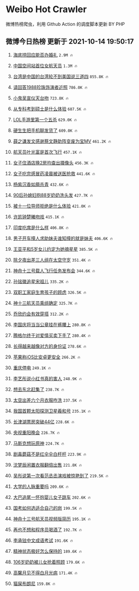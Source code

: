 # Weibo Hot Crawler 



微博热榜爬虫，利用 Github Action 的调度脚本更新 BY PHP 


## 微博今日热榜 更新于 2021-10-14 19:50:17 
1. [海底捞回应能否办婚礼](https://s.weibo.com/weibo?q=%23%E6%B5%B7%E5%BA%95%E6%8D%9E%E5%9B%9E%E5%BA%94%E8%83%BD%E5%90%A6%E5%8A%9E%E5%A9%9A%E7%A4%BC%23&Refer=top) `2.9M 🔥` 

1. [中国空间站首位女航天员](https://s.weibo.com/weibo?q=%23%E4%B8%AD%E5%9B%BD%E7%A9%BA%E9%97%B4%E7%AB%99%E9%A6%96%E4%BD%8D%E5%A5%B3%E8%88%AA%E5%A4%A9%E5%91%98%23&Refer=top) `1.3M 🔥` 

1. [台湾是中国的台湾轮不到美国说三道四](https://s.weibo.com/weibo?q=%23%E5%8F%B0%E6%B9%BE%E6%98%AF%E4%B8%AD%E5%9B%BD%E7%9A%84%E5%8F%B0%E6%B9%BE%E8%BD%AE%E4%B8%8D%E5%88%B0%E7%BE%8E%E5%9B%BD%E8%AF%B4%E4%B8%89%E9%81%93%E5%9B%9B%23&Refer=top) `855.8K 🔥` 

1. [请回答1988珍珠饰演者近照](https://s.weibo.com/weibo?q=%23%E8%AF%B7%E5%9B%9E%E7%AD%941988%E7%8F%8D%E7%8F%A0%E9%A5%B0%E6%BC%94%E8%80%85%E8%BF%91%E7%85%A7%23&Refer=top) `786.0K 🔥` 

1. [小鬼吴宣仪天台吻](https://s.weibo.com/weibo?q=%23%E5%B0%8F%E9%AC%BC%E5%90%B4%E5%AE%A3%E4%BB%AA%E5%A4%A9%E5%8F%B0%E5%90%BB%23&Refer=top) `723.8K 🔥` 

1. [从专科考到硕士是什么体验](https://s.weibo.com/weibo?q=%23%E4%BB%8E%E4%B8%93%E7%A7%91%E8%80%83%E5%88%B0%E7%A1%95%E5%A3%AB%E6%98%AF%E4%BB%80%E4%B9%88%E4%BD%93%E9%AA%8C%23&Refer=top) `687.5K 🔥` 

1. [LOL手游里第一个五杀](https://s.weibo.com/weibo?q=%23LOL%E6%89%8B%E6%B8%B8%E9%87%8C%E7%AC%AC%E4%B8%80%E4%B8%AA%E4%BA%94%E6%9D%80%23&Refer=top) `629.0K 🔥` 

1. [硬生生把手机聊发货了](https://s.weibo.com/weibo?q=%23%E7%A1%AC%E7%94%9F%E7%94%9F%E6%8A%8A%E6%89%8B%E6%9C%BA%E8%81%8A%E5%8F%91%E8%B4%A7%E4%BA%86%23&Refer=top) `609.0K 🔥` 

1. [薛之谦发文感谢蔡文静助阵变废为宝MV](https://s.weibo.com/weibo?q=%23%E8%96%9B%E4%B9%8B%E8%B0%A6%E5%8F%91%E6%96%87%E6%84%9F%E8%B0%A2%E8%94%A1%E6%96%87%E9%9D%99%E5%8A%A9%E9%98%B5%E5%8F%98%E5%BA%9F%E4%B8%BA%E5%AE%9DMV%23&Refer=top) `461.2K 🔥` 

1. [航天员叶光富是首次飞行](https://s.weibo.com/weibo?q=%23%E8%88%AA%E5%A4%A9%E5%91%98%E5%8F%B6%E5%85%89%E5%AF%8C%E6%98%AF%E9%A6%96%E6%AC%A1%E9%A3%9E%E8%A1%8C%23&Refer=top) `457.1K 🔥` 

1. [女子住酒店换2房均查出摄像头](https://s.weibo.com/weibo?q=%23%E5%A5%B3%E5%AD%90%E4%BD%8F%E9%85%92%E5%BA%97%E6%8D%A22%E6%88%BF%E5%9D%87%E6%9F%A5%E5%87%BA%E6%91%84%E5%83%8F%E5%A4%B4%23&Refer=top) `456.3K 🔥` 

1. [女子吃完感冒药凌晨被送医抢救](https://s.weibo.com/weibo?q=%23%E5%A5%B3%E5%AD%90%E5%90%83%E5%AE%8C%E6%84%9F%E5%86%92%E8%8D%AF%E5%87%8C%E6%99%A8%E8%A2%AB%E9%80%81%E5%8C%BB%E6%8A%A2%E6%95%91%23&Refer=top) `441.6K 🔥` 

1. [杨紫沉香如屑杀青](https://s.weibo.com/weibo?q=%E6%9D%A8%E7%B4%AB%E6%B2%89%E9%A6%99%E5%A6%82%E5%B1%91%E6%9D%80%E9%9D%92&Refer=top) `432.6K 🔥` 

1. [90后孙媳妇抱88岁奶奶洗头发](https://s.weibo.com/weibo?q=%2390%E5%90%8E%E5%AD%99%E5%AA%B3%E5%A6%87%E6%8A%B188%E5%B2%81%E5%A5%B6%E5%A5%B6%E6%B4%97%E5%A4%B4%E5%8F%91%23&Refer=top) `427.7K 🔥` 

1. [被十一位导师拒绝是什么体验](https://s.weibo.com/weibo?q=%23%E8%A2%AB%E5%8D%81%E4%B8%80%E4%BD%8D%E5%AF%BC%E5%B8%88%E6%8B%92%E7%BB%9D%E6%98%AF%E4%BB%80%E4%B9%88%E4%BD%93%E9%AA%8C%23&Refer=top) `421.0K 🔥` 

1. [许凯钟楚曦吻戏](https://s.weibo.com/weibo?q=%23%E8%AE%B8%E5%87%AF%E9%92%9F%E6%A5%9A%E6%9B%A6%E5%90%BB%E6%88%8F%23&Refer=top) `415.1K 🔥` 

1. [印度吃席是什么样](https://s.weibo.com/weibo?q=%23%E5%8D%B0%E5%BA%A6%E5%90%83%E5%B8%AD%E6%98%AF%E4%BB%80%E4%B9%88%E6%A0%B7%23&Refer=top) `406.8K 🔥` 

1. [男子开车撞人求助妹夫谁知撞的就是妹夫](https://s.weibo.com/weibo?q=%23%E7%94%B7%E5%AD%90%E5%BC%80%E8%BD%A6%E6%92%9E%E4%BA%BA%E6%B1%82%E5%8A%A9%E5%A6%B9%E5%A4%AB%E8%B0%81%E7%9F%A5%E6%92%9E%E7%9A%84%E5%B0%B1%E6%98%AF%E5%A6%B9%E5%A4%AB%23&Refer=top) `406.6K 🔥` 

1. [王亚平和5岁女儿约定为她摘星星](https://s.weibo.com/weibo?q=%23%E7%8E%8B%E4%BA%9A%E5%B9%B3%E5%92%8C5%E5%B2%81%E5%A5%B3%E5%84%BF%E7%BA%A6%E5%AE%9A%E4%B8%BA%E5%A5%B9%E6%91%98%E6%98%9F%E6%98%9F%23&Refer=top) `385.5K 🔥` 

1. [除夕夜出差三人组在太空守岁](https://s.weibo.com/weibo?q=%23%E9%99%A4%E5%A4%95%E5%A4%9C%E5%87%BA%E5%B7%AE%E4%B8%89%E4%BA%BA%E7%BB%84%E5%9C%A8%E5%A4%AA%E7%A9%BA%E5%AE%88%E5%B2%81%23&Refer=top) `351.4K 🔥` 

1. [神舟十三号载人飞行任务发布会](https://s.weibo.com/weibo?q=%23%E7%A5%9E%E8%88%9F%E5%8D%81%E4%B8%89%E5%8F%B7%E8%BD%BD%E4%BA%BA%E9%A3%9E%E8%A1%8C%E4%BB%BB%E5%8A%A1%E5%8F%91%E5%B8%83%E4%BC%9A%23&Refer=top) `344.6K 🔥` 

1. [孙铭徽追星宋祖儿](https://s.weibo.com/weibo?q=%23%E5%AD%99%E9%93%AD%E5%BE%BD%E8%BF%BD%E6%98%9F%E5%AE%8B%E7%A5%96%E5%84%BF%23&Refer=top) `335.2K 🔥` 

1. [双职工家庭生育孩子的顾虑](https://s.weibo.com/weibo?q=%23%E5%8F%8C%E8%81%8C%E5%B7%A5%E5%AE%B6%E5%BA%AD%E7%94%9F%E8%82%B2%E5%AD%A9%E5%AD%90%E7%9A%84%E9%A1%BE%E8%99%91%23&Refer=top) `326.5K 🔥` 

1. [神十三航天员乘组确定](https://s.weibo.com/weibo?q=%23%E7%A5%9E%E5%8D%81%E4%B8%89%E8%88%AA%E5%A4%A9%E5%91%98%E4%B9%98%E7%BB%84%E7%A1%AE%E5%AE%9A%23&Refer=top) `325.7K 🔥` 

1. [乔欣约会有效穿搭](https://s.weibo.com/weibo?q=%23%E4%B9%94%E6%AC%A3%E7%BA%A6%E4%BC%9A%E6%9C%89%E6%95%88%E7%A9%BF%E6%90%AD%23&Refer=top) `312.2K 🔥` 

1. [李国庆将当当公章挂在裤腰上](https://s.weibo.com/weibo?q=%23%E6%9D%8E%E5%9B%BD%E5%BA%86%E5%B0%86%E5%BD%93%E5%BD%93%E5%85%AC%E7%AB%A0%E6%8C%82%E5%9C%A8%E8%A3%A4%E8%85%B0%E4%B8%8A%23&Refer=top) `280.8K 🔥` 

1. [腾格尔终于对爱情买卖下手了](https://s.weibo.com/weibo?q=%E8%85%BE%E6%A0%BC%E5%B0%94%E7%BB%88%E4%BA%8E%E5%AF%B9%E7%88%B1%E6%83%85%E4%B9%B0%E5%8D%96%E4%B8%8B%E6%89%8B%E4%BA%86&Refer=top) `280.4K 🔥` 

1. [长得越来越像对方的身份证](https://s.weibo.com/weibo?q=%23%E9%95%BF%E5%BE%97%E8%B6%8A%E6%9D%A5%E8%B6%8A%E5%83%8F%E5%AF%B9%E6%96%B9%E7%9A%84%E8%BA%AB%E4%BB%BD%E8%AF%81%23&Refer=top) `278.6K 🔥` 

1. [苹果称iOS比安卓更安全](https://s.weibo.com/weibo?q=%23%E8%8B%B9%E6%9E%9C%E7%A7%B0iOS%E6%AF%94%E5%AE%89%E5%8D%93%E6%9B%B4%E5%AE%89%E5%85%A8%23&Refer=top) `266.2K 🔥` 

1. [重庆停电](https://s.weibo.com/weibo?q=%23%E9%87%8D%E5%BA%86%E5%81%9C%E7%94%B5%23&Refer=top) `249.1K 🔥` 

1. [李艺彤说小红书真的害人](https://s.weibo.com/weibo?q=%23%E6%9D%8E%E8%89%BA%E5%BD%A4%E8%AF%B4%E5%B0%8F%E7%BA%A2%E4%B9%A6%E7%9C%9F%E7%9A%84%E5%AE%B3%E4%BA%BA%23&Refer=top) `248.9K 🔥` 

1. [想去东北赶集了](https://s.weibo.com/weibo?q=%23%E6%83%B3%E5%8E%BB%E4%B8%9C%E5%8C%97%E8%B5%B6%E9%9B%86%E4%BA%86%23&Refer=top) `238.7K 🔥` 

1. [太空出差六个月衣服咋洗](https://s.weibo.com/weibo?q=%23%E5%A4%AA%E7%A9%BA%E5%87%BA%E5%B7%AE%E5%85%AD%E4%B8%AA%E6%9C%88%E8%A1%A3%E6%9C%8D%E5%92%8B%E6%B4%97%23&Refer=top) `237.5K 🔥` 

1. [我国首颗太阳探测卫星羲和号](https://s.weibo.com/weibo?q=%E6%88%91%E5%9B%BD%E9%A6%96%E9%A2%97%E5%A4%AA%E9%98%B3%E6%8E%A2%E6%B5%8B%E5%8D%AB%E6%98%9F%E7%BE%B2%E5%92%8C%E5%8F%B7&Refer=top) `235.1K 🔥` 

1. [长津湖票房突破44亿](https://s.weibo.com/weibo?q=%23%E9%95%BF%E6%B4%A5%E6%B9%96%E7%A5%A8%E6%88%BF%E7%AA%81%E7%A0%B444%E4%BA%BF%23&Refer=top) `228.6K 🔥` 

1. [央视重阳晚会](https://s.weibo.com/weibo?q=%23%E5%A4%AE%E8%A7%86%E9%87%8D%E9%98%B3%E6%99%9A%E4%BC%9A%23&Refer=top) `226.7K 🔥` 

1. [马斯克想玩原神](https://s.weibo.com/weibo?q=%23%E9%A9%AC%E6%96%AF%E5%85%8B%E6%83%B3%E7%8E%A9%E5%8E%9F%E7%A5%9E%23&Refer=top) `224.7K 🔥` 

1. [剧毒蘑菇不是红伞伞白杆杆](https://s.weibo.com/weibo?q=%E5%89%A7%E6%AF%92%E8%98%91%E8%8F%87%E4%B8%8D%E6%98%AF%E7%BA%A2%E4%BC%9E%E4%BC%9E%E7%99%BD%E6%9D%86%E6%9D%86&Refer=top) `223.9K 🔥` 

1. [沈梦辰闲置衣服翻倍出售](https://s.weibo.com/weibo?q=%23%E6%B2%88%E6%A2%A6%E8%BE%B0%E9%97%B2%E7%BD%AE%E8%A1%A3%E6%9C%8D%E7%BF%BB%E5%80%8D%E5%87%BA%E5%94%AE%23&Refer=top) `221.8K 🔥` 

1. [吴彤说第一次看范丞丞演戏被惊艳到了](https://s.weibo.com/weibo?q=%23%E5%90%B4%E5%BD%A4%E8%AF%B4%E7%AC%AC%E4%B8%80%E6%AC%A1%E7%9C%8B%E8%8C%83%E4%B8%9E%E4%B8%9E%E6%BC%94%E6%88%8F%E8%A2%AB%E6%83%8A%E8%89%B3%E5%88%B0%E4%BA%86%23&Refer=top) `219.5K 🔥` 

1. [大学的人脉重要吗](https://s.weibo.com/weibo?q=%23%E5%A4%A7%E5%AD%A6%E7%9A%84%E4%BA%BA%E8%84%89%E9%87%8D%E8%A6%81%E5%90%97%23&Refer=top) `209.6K 🔥` 

1. [大巴追尾一怀抱婴儿女子跳车](https://s.weibo.com/weibo?q=%23%E5%A4%A7%E5%B7%B4%E8%BF%BD%E5%B0%BE%E4%B8%80%E6%80%80%E6%8A%B1%E5%A9%B4%E5%84%BF%E5%A5%B3%E5%AD%90%E8%B7%B3%E8%BD%A6%23&Refer=top) `202.6K 🔥` 

1. [国考如何选适合自己的岗](https://s.weibo.com/weibo?q=%E5%9B%BD%E8%80%83%E5%A6%82%E4%BD%95%E9%80%89%E9%80%82%E5%90%88%E8%87%AA%E5%B7%B1%E7%9A%84%E5%B2%97&Refer=top) `199.5K 🔥` 

1. [神舟十三号航天员视频版简历](https://s.weibo.com/weibo?q=%23%E7%A5%9E%E8%88%9F%E5%8D%81%E4%B8%89%E5%8F%B7%E8%88%AA%E5%A4%A9%E5%91%98%E8%A7%86%E9%A2%91%E7%89%88%E7%AE%80%E5%8E%86%23&Refer=top) `195.1K 🔥` 

1. [再也不想和程序员喝酒了](https://s.weibo.com/weibo?q=%23%E5%86%8D%E4%B9%9F%E4%B8%8D%E6%83%B3%E5%92%8C%E7%A8%8B%E5%BA%8F%E5%91%98%E5%96%9D%E9%85%92%E4%BA%86%23&Refer=top) `192.7K 🔥` 

1. [李承铉中文成语考试](https://s.weibo.com/weibo?q=%23%E6%9D%8E%E6%89%BF%E9%93%89%E4%B8%AD%E6%96%87%E6%88%90%E8%AF%AD%E8%80%83%E8%AF%95%23&Refer=top) `191.6K 🔥` 

1. [精神状态极好怎么保持的](https://s.weibo.com/weibo?q=%23%E7%B2%BE%E7%A5%9E%E7%8A%B6%E6%80%81%E6%9E%81%E5%A5%BD%E6%80%8E%E4%B9%88%E4%BF%9D%E6%8C%81%E7%9A%84%23&Refer=top) `189.6K 🔥` 

1. [106岁奶奶被儿女抢着照顾](https://s.weibo.com/weibo?q=%23106%E5%B2%81%E5%A5%B6%E5%A5%B6%E8%A2%AB%E5%84%BF%E5%A5%B3%E6%8A%A2%E7%9D%80%E7%85%A7%E9%A1%BE%23&Refer=top) `179.6K 🔥` 

1. [高馨月见不得白月光病](https://s.weibo.com/weibo?q=%23%E9%AB%98%E9%A6%A8%E6%9C%88%E8%A7%81%E4%B8%8D%E5%BE%97%E7%99%BD%E6%9C%88%E5%85%89%E7%97%85%23&Refer=top) `171.4K 🔥` 

1. [猫屎布朗尼](https://s.weibo.com/weibo?q=%23%E7%8C%AB%E5%B1%8E%E5%B8%83%E6%9C%97%E5%B0%BC%23&Refer=top) `159.8K 🔥` 

